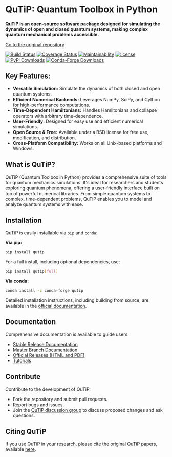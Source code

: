 # QuTiP: Quantum Toolbox in Python

**QuTiP is an open-source software package designed for simulating the dynamics of open and closed quantum systems, making complex quantum mechanical problems accessible.**

[Go to the original repository](https://github.com/qutip/qutip)

[![Build Status](https://github.com/qutip/qutip/actions/workflows/tests.yml/badge.svg?branch=master)](https://github.com/qutip/qutip/actions/workflows/tests.yml)
[![Coverage Status](https://img.shields.io/coveralls/qutip/qutip.svg?logo=Coveralls)](https://coveralls.io/r/qutip/qutip)
[![Maintainability](https://api.codeclimate.com/v1/badges/df502674f1dfa1f1b67a/maintainability)](https://codeclimate.com/github/qutip/qutip/maintainability)
[![license](https://img.shields.io/badge/license-New%20BSD-blue.svg)](https://opensource.org/licenses/BSD-3-Clause)
[![PyPi Downloads](https://img.shields.io/pypi/dm/qutip?label=downloads%20%7C%20pip&logo=PyPI)](https://pypi.org/project/qutip)
[![Conda-Forge Downloads](https://img.shields.io/conda/dn/conda-forge/qutip?label=downloads%20%7C%20conda&logo=Conda-Forge)](https://anaconda.org/conda-forge/qutip)

## Key Features:

*   **Versatile Simulation:** Simulate the dynamics of both closed and open quantum systems.
*   **Efficient Numerical Backends:** Leverages NumPy, SciPy, and Cython for high-performance computations.
*   **Time-Dependent Hamiltonians:** Handles Hamiltonians and collapse operators with arbitrary time-dependence.
*   **User-Friendly:** Designed for easy use and efficient numerical simulations.
*   **Open Source & Free:** Available under a BSD license for free use, modification, and distribution.
*   **Cross-Platform Compatibility:** Works on all Unix-based platforms and Windows.

## What is QuTiP?

QuTiP (Quantum Toolbox in Python) provides a comprehensive suite of tools for quantum mechanics simulations. It's ideal for researchers and students exploring quantum phenomena, offering a user-friendly interface built on top of powerful numerical libraries. From simple quantum systems to complex, time-dependent problems, QuTiP enables you to model and analyze quantum systems with ease.

## Installation

QuTiP is easily installable via `pip` and `conda`:

**Via pip:**
```bash
pip install qutip
```
For a full install, including optional dependencies, use:
```bash
pip install qutip[full]
```

**Via conda:**
```bash
conda install -c conda-forge qutip
```

Detailed installation instructions, including building from source, are available in the [official documentation](https://qutip.readthedocs.io/en/stable/installation.html).

## Documentation

Comprehensive documentation is available to guide users:

*   [Stable Release Documentation](https://qutip.readthedocs.io/en/latest/)
*   [Master Branch Documentation](https://qutip.readthedocs.io/en/master/)
*   [Official Releases (HTML and PDF)](https://qutip.org/documentation.html)
*   [Tutorials](https://qutip.org/tutorials.html)

## Contribute

Contribute to the development of QuTiP:

*   Fork the repository and submit pull requests.
*   Report bugs and issues.
*   Join the [QuTiP discussion group](https://groups.google.com/g/qutip) to discuss proposed changes and ask questions.

## Citing QuTiP

If you use QuTiP in your research, please cite the original QuTiP papers, available [here](https://dml.riken.jp/?s=QuTiP).